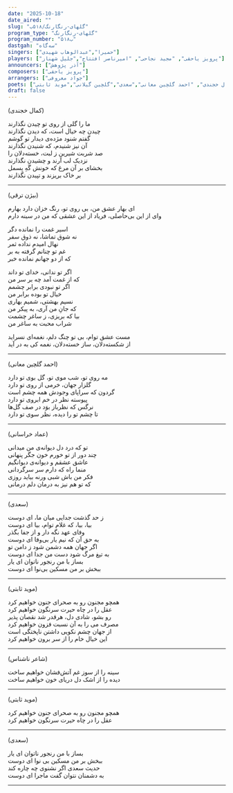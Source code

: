 ```yaml
---
date: "2025-10-18"
date_aired: ""
slug: "گلهای-رنگارنگ/۵۱۸ب"
program_type: "گلهای-رنگارنگ"
program_number: "۵۱۸ب"
dastgah: "سه‌گاه"
singers: ["حمیرا","عبدالوهاب شهیدی"]
players: ["پرویز یاحقی", "مجید نجاحی", "امیرناصر افتتاح","جلیل شهناز"]
announcers: ["آذر پژوهش"]
composers: ["پرویز یاحقی"]
arrangers: ["جواد معروفی"]
poets: ["بیژن ترقی", "عماد خراسانی", "کمال خجندی", "احمد گلچین معانی","سعدی","گلچین گیلانی","موید ثابتی"]
draft: false
---
```


(کمال خجندی)  

ما را گلی از روی تو چیدن نگذارند  
چیدن چه خیال است، که دیدن نگذارند  
گفتم شنود مژده‌ی دیدار تو گوشم  
آن نیز شنیدم، که شنیدن نگذارند  
صد شربت شیرین ز لبت، خسته‌دلان را  
نزدیک لب آرند و چشیدن نگذارند  
بخشای بر آن مرغ که خونش گَهِ بِسمل  
بر خاک بریزند و تپیدن نگذارند  

---  

(بیژن ترقی)  

ای بهار عشق من، بی روی تو، رنگ خزان دارد بهارم  
وای از این بی‌حاصلی، فریاد از این عشقی که من در سینه دارم  

اسیر غمت را نمانده دگر  
نه شوق تماشا، نه ذوق سفر  
نهال امیدم نداده ثمر  
غم تو چنانم گرفته به بر  
که از دو جهانم نمانده خبر  

اگر تو ندانی، خدای تو داند  
که از غمت آمد چه بر سر من  
اگر تو نبودی برابر چشمم  
خیال تو بوده برابر من  
نسیم بهشتی، شمیم بهاری  
که جانِ من آری، به پیکر من  
بیا که بریزی، ز ساغر چشمت  
شراب محبت به ساغر من    

مست عشق توام، بی تو چنگ دلم، نغمه‌ای نسراید  
از شکسته‌دلان، ساز خسته‌دلان، نغمه کی به در آید  

---  

(احمد گلچین معانی)  

مه روی تو، شب موی تو، گل بوی تو دارد  
گلزار جهان، خرمی از روی تو دارد  
گردون که سراپای وجودش همه چشم است  
پیوسته نظر در خم ابروی تو دارد  
نرگس که نظرباز بوَد در صف گل‌ها  
تا چشم تو را دیده، نظر سوی تو دارد  

---  

(عماد خراسانی)  

تو که درد دل دیوانه‌ی من میدانی  
چند دور از تو خورم خون جگر پنهانی  
عاشق عشقم و دیوانه‌ی دیوانگیم  
منما راه که دارم سر سرگردانی  
فکر من باش شبی ورنه بیاید روزی  
که تو هم نیز به درمان دلم درمانی  

---

(سعدی)

ز حد گذشت جدایی میان ما، ای دوست  
بیا، بیا، که غلام توام، بیا ای دوست  
وفای عهد نگه دار و از جفا بگذر  
به حق آن که نیم یار بی‌وفا ای دوست  
اگر جهان همه دشمن شود ز دامن تو  
به تیغ مرگ شود دست من جدا ای دوست  
بساز با من رنجور ناتوان ای یار  
ببخش بر من مسکین بی‌نوا ای دوست  

---

(موید ثابتی)

همچو مجنون رو به صحرای جنون خواهیم کرد  
عقل را در چاه حیرت سرنگون خواهیم کرد  
رو بشو، شادی دل، هرقدر شد نقصان پذیر  
مصرف می را به آن نسبت فزون خواهیم کرد  
از جهان چشم نکویی داشتن ناپختگی است  
این خیال خام را از سر برون خواهیم کرد  

---

(شاعر ناشناس)

سینه را از سوز غم آتش‌فشان خواهیم ساخت  
دیده را از اشک دل دریای خون خواهیم ساخت  

---

(موید ثابتی)

همچو مجنون رو به صحرای جنون خواهیم کرد  
عقل را در چاه حیرت سرنگون خواهیم کرد  

---

(سعدی)

بساز با من رنجور ناتوان ای یار  
ببخش بر من مسکین بی نوا ای دوست  
حدیث سعدی اگر نشنوی چه چاره کند  
به دشمنان نتوان گفت ماجرا ای دوست

---